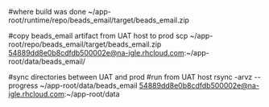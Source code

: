 #where build was done
~/app-root/runtime/repo/beads_email/target/beads_email.zip

#copy beads_email artifact from UAT host to prod
scp ~/app-root/repo/beads_email/target/beads_email.zip 54889dd8e0b8cdfdb500002e@na-igle.rhcloud.com:~/app-root/data/beads_email/

#sync directories between UAT and prod
#run from UAT host
rsync -arvz --progress  ~/app-root/data/beads_email  54889dd8e0b8cdfdb500002e@na-igle.rhcloud.com:~/app-root/data